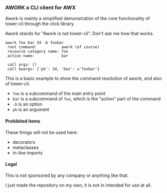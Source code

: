 ### AWORK a CLI client for AWX

Awork is mainly a simplified demonstration of the core functionality of
tower-cli through the click library.

Awork stands for "Awork is not tower-cli". Don't ask me how that works.

```
awork foo bar 34 -b foobar
 root command:           awork (of course)
 resource category name: foo
 action name:            bar

 call args: ()
 call kwargs: {'pk': 34, 'baz': u'foobar'}
```

This is a basic example to show the command resolution of awork, and
also of tower-cli.

 - `foo` is a subcommand of the main entry point
 - `bar` is a subcommand of `foo`, which is the "action" part of the command
 - `-b` is an option
 - `pk` is an argument

#### Prohibited items

These things will not be used here:

 - decorators
 - metaclasses
 - in-line imports

#### Legal

This is not sponsored by any company or anything like that.

I just made the repository on my own, it is not in intended for _use_
at all.
